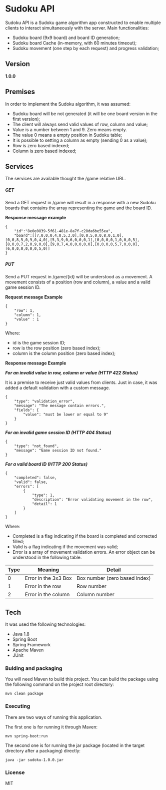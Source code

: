 # Sudoku API

Sudoku API is a Sudoku game algorithm app constructed to enable multiple clients to interact simultaneously with the server. 
Main functionalities:

  - Sudoku board (9x9 board) and board ID generation;
  - Sudoku board Cache (in-memory, with 60 minutes timeout);
  - Sudoku movement (one step by each request) and progress validation;

## Version
**1.0.0**

## Premises

In order to implement the Sudoku algorithm, it was assumed:

  - Sudoku board will be not generated (it will be one board version in the first version);
  - The client will always send valid values of row, column and value;
  - Value is a number between 1 and 9. Zero means empty.
  - The value 0 means a empty position in Sudoku table;
  - It is possible to setting a column as empty (sending 0 as a value);
  - Row is zero based indexed;
  - Column is zero based indexed;

## Services

The services are available thought the /game relative URL.

##### GET

Send a GET request in /game will result in a response with a new Sudoku boards that contains the array representing the game and the board ID.

**Response message example**

    {
        "id":"8e0e0839-5f61-481e-8a7f-c28da6be55ea",
        "board":[[7,0,0,0,4,0,5,3,0],[0,0,5,0,0,8,0,1,0],[0,0,8,5,0,9,0,4,0],[5,3,9,0,6,0,0,0,1],[0,0,0,0,1,0,0,0,5],[8,0,0,7,2,0,9,0,0],[9,0,7,4,0,0,0,0,0],[0,0,0,0,5,7,0,0,0],[6,0,0,0,0,0,0,5,0]]
    }

##### PUT

Send a PUT request in /game/{id} will be understood as a movement. A movement consists of a position (row and column), a value and a valid game session ID.

**Request message Example**

    {
        "row": 1,
        "column": 1,
        "value" : 1
    }

Where: 
- id is the game session ID;
- row is the row position (zero based index);
- column is the column position (zero based index);

**Response message Example**

***For an invalid value in row, column or value (HTTP 422 Status)***

It is a premise to receive just valid values from clients. 
Just in case, it was added a default validation with a custom message.

	{
		"type": "validation_error",
		"message": "The message contain errors.",
		"fields": {
			"value": "must be lower or equal to 9"
		}
	}

***For an invalid game session ID (HTTP 404 Status)***

	{
		"type": "not_found",
		"message": "Game session ID not found."
	}


***For a valid board ID (HTTP 200 Status)***

    {
        "completed": false,
        "valid": false,
        "errors": [
            {
                "type": 1,
                "description": "Error validating movement in the row",
                "detail": 1
            }
        ]
    }

Where: 
- Completed is a flag indicating if the board is completed and corrected filled;
- Valid is a flag indicating if the movement was valid;
- Error is a array of movement validation errors. An error object can be understood in the following table.


| Type | Meaning | Detail |
|---|---|---|
| 0 | Error in the 3x3 Box | Box number (zero based index) |
| 1 | Error in the row | Row number |
| 2 | Error in the column | Column number |


## Tech

It was used the following technologies:

* Java 1.8
* Spring Boot
* Spring Framework
* Apache Maven
* JUnit


### Bulding and packaging

You will need Maven to build this project. You can build the package using the following command on the project root directory:

    mvn clean package

### Executing

There are two ways of running this application.

The first one is for running it through Maven:

    mvn spring-boot:run

The second one is for running the jar package (located in the target directory after a packaging) directly:

    java -jar sudoku-1.0.0.jar

### License
MIT






